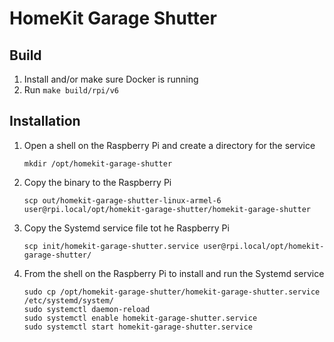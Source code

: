 # HomeKit Garage Shutter

## Build

1. Install and/or make sure Docker is running
2. Run `make build/rpi/v6`


## Installation

1. Open a shell on the Raspberry Pi and create a directory for the service
   ```
   mkdir /opt/homekit-garage-shutter
   ```
2. Copy the binary to the Raspberry Pi
   ```
   scp out/homekit-garage-shutter-linux-armel-6 user@rpi.local/opt/homekit-garage-shutter/homekit-garage-shutter
   ```
3. Copy the Systemd service file  tot he Raspberry Pi
   ```
   scp init/homekit-garage-shutter.service user@rpi.local/opt/homekit-garage-shutter/
   ```
4. From the shell on the Raspberry Pi to install and run the Systemd service
   ```
   sudo cp /opt/homekit-garage-shutter/homekit-garage-shutter.service /etc/systemd/system/
   sudo systemctl daemon-reload
   sudo systemctl enable homekit-garage-shutter.service
   sudo systemctl start homekit-garage-shutter.service
   ```